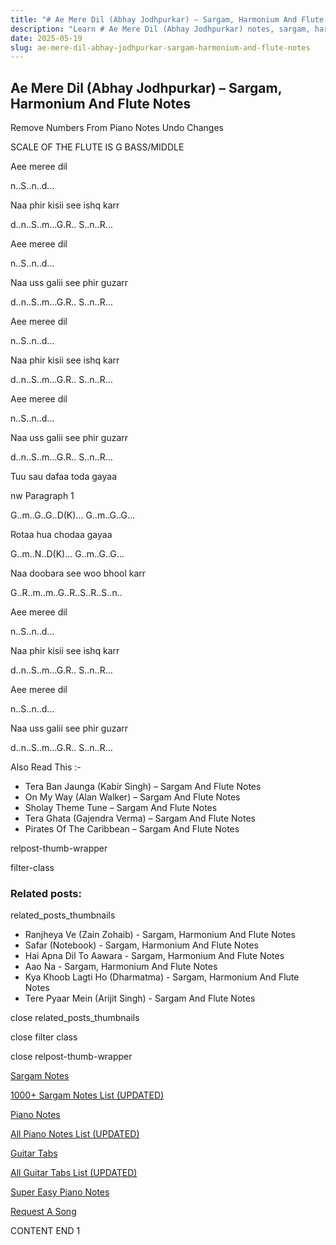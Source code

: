 ```yaml
---
title: "# Ae Mere Dil (Abhay Jodhpurkar) – Sargam, Harmonium And Flute Notes"
description: "Learn # Ae Mere Dil (Abhay Jodhpurkar) notes, sargam, harmonium notations and flute notes. Easy step-by-step tutorial for beginners."
date: 2025-05-19
slug: ae-mere-dil-abhay-jodhpurkar-sargam-harmonium-and-flute-notes
---
```


## Ae Mere Dil (Abhay Jodhpurkar) – Sargam, Harmonium And Flute Notes

Remove Numbers From Piano Notes
Undo Changes

SCALE OF THE FLUTE IS G BASS/MIDDLE

Aee meree dil

n..S..n..d…

Naa phir kisii see ishq karr

d..n..S..m…G.R.. S..n..R…

Aee meree dil

n..S..n..d…

Naa uss galii see phir guzarr

d..n..S..m…G.R.. S..n..R…

Aee meree dil

n..S..n..d…

Naa phir kisii see ishq karr

d..n..S..m…G.R.. S..n..R…

Aee meree dil

n..S..n..d…

Naa uss galii see phir guzarr

d..n..S..m…G.R.. S..n..R…

Tuu sau dafaa toda gayaa

nw Paragraph 1

G..m..G..G..D(K)… G..m..G..G…

Rotaa hua chodaa gayaa

G..m..N..D(K)… G..m..G..G…

Naa doobara see woo bhool karr

G..R..m..m..G..R..S..R..S..n..

Aee meree dil

n..S..n..d…

Naa phir kisii see ishq karr

d..n..S..m…G.R.. S..n..R…

Aee meree dil

n..S..n..d…

Naa uss galii see phir guzarr

d..n..S..m…G.R.. S..n..R…

Also Read This :-



* Tera Ban Jaunga (Kabir Singh) – Sargam And Flute Notes
* On My Way (Alan Walker) – Sargam And Flute Notes
* Sholay Theme Tune – Sargam And Flute Notes
* Tera Ghata (Gajendra Verma) – Sargam And Flute Notes
* Pirates Of The Caribbean – Sargam And Flute Notes

relpost-thumb-wrapper

filter-class

### Related posts:

related_posts_thumbnails

* Ranjheya Ve (Zain Zohaib) - Sargam, Harmonium And Flute Notes
* Safar (Notebook) - Sargam, Harmonium And Flute Notes
* Hai Apna Dil To Aawara - Sargam, Harmonium And Flute Notes
* Aao Na - Sargam, Harmonium And Flute Notes
* Kya Khoob Lagti Ho (Dharmatma) - Sargam, Harmonium And Flute Notes
* Tere Pyaar Mein (Arijit Singh) - Sargam And Flute Notes

close related_posts_thumbnails

close filter class

close relpost-thumb-wrapper

[Sargam Notes](https://www.notationsworld.com/sargam-notes.html)

[1000+ Sargam Notes List (UPDATED)](https://www.notationsworld.com/all-songs-list-sargam-notes.html)

[Piano Notes](https://www.notationsworld.com/piano-notes.html)

[All Piano Notes List (UPDATED)](https://www.notationsworld.com/all-songs-list-piano-notes.html)

[Guitar Tabs](https://www.notationsworld.com/guitar-tabs.html)

[All Guitar Tabs List (UPDATED)](https://www.notationsworld.com/all-songs-list-guitar-tabs.html)

[Super Easy Piano Notes](https://studywall.in/)

[Request A Song](https://www.notationsworld.com/request-a-song.html)

CONTENT END 1

